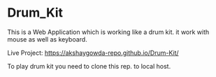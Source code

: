 # Drum_Kit
This is a Web Application which is working like a drum kit. it work with mouse as well as keyboard.

Live Project: https://akshaygowda-repo.github.io/Drum-Kit/

To play drum kit you need to clone this rep. to local host.
